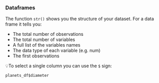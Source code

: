 ### Dataframes
The function `str()` shows you the structure of your dataset. For a data frame it tells you:

- The total number of observations 
- The total number of variables 
- A full list of the variables names 
- The data type of each variable (e.g. num)
- The first observations

💡To select a single column you can use the `$` sign:

`planets_df$diameter`
